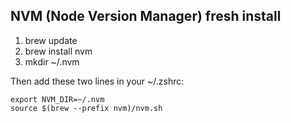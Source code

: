 ## NVM (Node Version Manager) fresh install

1. brew update
2. brew install nvm
3. mkdir ~/.nvm

Then add these two lines in your ~/.zshrc: 
```
export NVM_DIR=~/.nvm
source $(brew --prefix nvm)/nvm.sh
```
